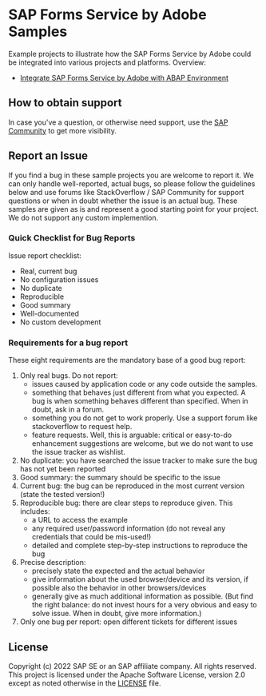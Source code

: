 # SAP Forms Service by Adobe Samples

Example projects to illustrate how the SAP Forms Service by Adobe could be integrated into various projects and platforms.
Overview:
 - [Integrate SAP Forms Service by Adobe with ABAP Environment](https://github.com/SAP-samples/sap-forms-service-by-adobe-samples/tree/main/abap)

<!--- Register repository https://api.reuse.software/register, then add REUSE badge:
[![REUSE status](https://api.reuse.software/badge/github.com/SAP-samples/REPO-NAME)](https://api.reuse.software/info/github.com/SAP-samples/REPO-NAME)
-->

## How to obtain support
In case you've a question, or otherwise need support, use the [SAP Community](https://answers.sap.com/tags/9f13aee1-834c-4105-8e43-ee442775e5ce) to get more visibility.

## Report an Issue
If you find a bug in these sample projects you are welcome to report it. We can only handle well-reported, actual bugs, so please follow the guidelines below and use forums like StackOverflow / SAP Community for support questions or when in doubt whether the issue is an actual bug. These samples are given as is and represent a good starting point for your project. We do not support any custom implemention.

### Quick Checklist for Bug Reports
Issue report checklist:
- Real, current bug
- No configuration issues
- No duplicate
- Reproducible
- Good summary
- Well-documented
- No custom development

### Requirements for a bug report
These eight requirements are the mandatory base of a good bug report:

1. Only real bugs. Do not report:
   - issues caused by application code or any code outside the samples.
   - something that behaves just different from what you expected. A bug is when something behaves different than specified. When in doubt, ask in a forum.
   - something you do not get to work properly. Use a support forum like stackoverflow to request help.
   - feature requests. Well, this is arguable: critical or easy-to-do enhancement suggestions are welcome, but we do not want to use the issue tracker as wishlist.
2. No duplicate: you have searched the issue tracker to make sure the bug has not yet been reported
3. Good summary: the summary should be specific to the issue
4. Current bug: the bug can be reproduced in the most current version (state the tested version!)
5. Reproducible bug: there are clear steps to reproduce given. This includes:
   - a URL to access the example
   - any required user/password information (do not reveal any credentials that could be mis-used!)
   - detailed and complete step-by-step instructions to reproduce the bug
6. Precise description:
   - precisely state the expected and the actual behavior
   - give information about the used browser/device and its version, if possible also the behavior in other browsers/devices
   - generally give as much additional information as possible. (But find the right balance: do not invest hours for a very obvious and easy to solve issue. When in doubt, give more information.)
7. Only one bug per report: open different tickets for different issues

## License
Copyright (c) 2022 SAP SE or an SAP affiliate company. All rights reserved. This project is licensed under the Apache Software License, version 2.0 except as noted otherwise in the [LICENSE](LICENSE) file.
